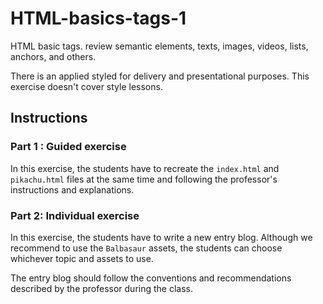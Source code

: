 # HTML-basics-tags-1
HTML basic tags. review semantic elements, texts, images, videos, lists, anchors, and others.

There is an applied styled for delivery and presentational purposes. This exercise doesn't cover style lessons.

## Instructions

### Part 1 : Guided exercise

In this exercise, the students have to recreate the `index.html` and `pikachu.html` files at the same time and following the professor's 
instructions and explanations. 

### Part 2: Individual exercise

In this exercise, the students have to write a new entry blog. Although we recommend to use the `Balbasaur` assets, the students 
can choose whichever topic and assets to use.

The entry blog should follow the conventions and recommendations described by the professor during the class.
